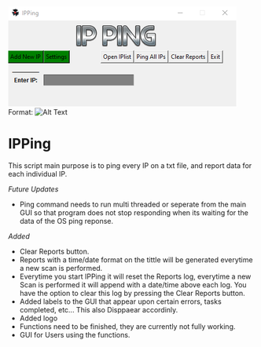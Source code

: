 ![GitHub Logo](images\preview.png)
Format: ![Alt Text](https://gyazo.com/d3d6eca4803240b70890e7c582b98eb0)

# IPPing
This script main purpose is to ping every IP on a txt file, and report data for each individual IP.

*Future Updates*

- Ping command needs to run multi threaded or seperate from the main GUI so that program does not stop responding when its waiting for the data of the OS ping reponse.


*Added*

- Clear Reports button.
- Reports with a time/date format on the tittle will be generated everytime a new scan is performed.
- Everytime you start IPPing it will reset the Reports log, everytime a new Scan is performed it will append with a date/time above each log. You have the option to clear this log by pressing the Clear Reports button.
- Added labels to the GUI that appear upon certain errors, tasks completed, etc... This also Disppaear accordinly.
- Added logo
- Functions need to be finished, they are currently not fully working.
- GUI for Users using the functions.
